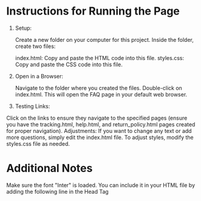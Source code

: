 # Instructions for Running the Page
1. Setup:

    Create a new folder on your computer for this project.
    Inside the folder, create two files:

    index.html: Copy and paste the HTML code into this file.
    styles.css: Copy and paste the CSS code into this file.

2. Open in a Browser:

    Navigate to the folder where you created the files.
    Double-click on index.html. This will open the FAQ page in your default web browser.

3. Testing Links:

Click on the links to ensure they navigate to the specified pages 
(ensure you have the tracking.html, help.html, and return_policy.html pages created for proper navigation).
Adjustments:
If you want to change any text or add more questions, simply edit the index.html file.
To adjust styles, modify the styles.css file as needed.
# Additional Notes
Make sure the font "Inter" is loaded. You can include it in your HTML file by adding the following line in the Head Tag
            <link rel="stylesheet" href="styles.css">